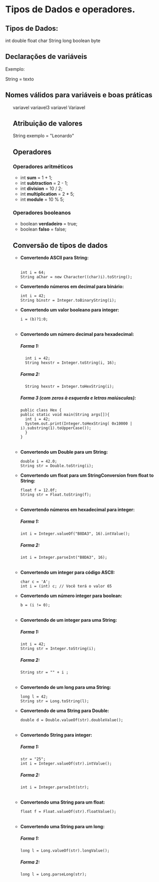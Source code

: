 # Tipos de Dados e operadores.

## Tipos de Dados:

  int 
  double 
  float
  char
  String 
  long 
  boolean 
  byte 
  

## Declarações de variáveis

Exemplo:

String = texto
  
##  Nomes válidos para variáveis e boas práticas 

<ul>
  
  variavel 
  variavel3 
  variavel 
  Variavel  
  

## Atribuição de valores

 String exemplo = "Leonardo"

## Operadores
### Operadores aritméticos
  
<ul>
  
  <li>int <b>sum</b> = 1 + 1; </li>
  <li>int <b>subtraction</b> = 2 - 1; </li>
  <li>int <b>division</b> = 10 / 2; </li>
  <li>int <b>multiplication</b> = 2 * 5; </li>
  <li>int <b>module</b> = 10 % 5; </li>
  
</ul>

### Operadores booleanos

<ul>
  
  <li>boolean <b>verdadeiro</b> = true; </li>
  <li>boolean <b>falso</b> = false; </li>
  
</ul>

## Conversão de tipos de dados
<ul>
  <li><b>Convertendo ASCII para String:</b></li>
  
  <br>
  
    int i = 64;
    String aChar = new Character((char)i).toString();
  

  <li><b>Convertendo números em decimal para binário:</b></li>


    int i = 42;
    String binstr = Integer.toBinaryString(i);

    
  <li><b>Convertendo um valor booleano para integer:</b></li>


    i = (b)?1:0;
  
  <br>
  

<li><b>Convertendo um número decimal para hexadecimal:</b></li>
  
  <h5><b>Forma 1:</b></h5>
    
      int i = 42;
      String hexstr = Integer.toString(i, 16);
   
    
  <h5><b>Forma 2:</b></h5>
    
    
      String hexstr = Integer.toHexString(i);
    
    
  <h5> <b>Forma 3 (com zeros à esquerda e letras maiúsculas): </b> </h5>
    
    
    public class Hex {
    public static void main(String args[]){
      int i = 42;
      System.out.print(Integer.toHexString( 0x10000 | i).substring(1).toUpperCase());
      }
    }
  
  <br>
  
  <li><b>Convertendo um Double para um String:</b></li>

    double i = 42.0;
    String str = Double.toString(i);
    
  <li><b>Convertendo um float para um StringConversion from float to String:</b></li>
  
    float f = 12.0f;
    String str = Float.toString(f);
  
  <br>
    
  <li><b>Convertendo números em hexadecimal para integer:</b></li>
   
  <h5><b>Forma 1:</b></h5>
    
    int i = Integer.valueOf("B8DA3", 16).intValue();
   
    
  <h5><b>Forma 2:</b></h5>
    
    int i = Integer.parseInt("B8DA3", 16);
  
  <br>
    
  <li><b>Convertendo um integer para código ASCII:</b></li>

    char c = 'A';
    int i = (int) c; // Você terá o valor 65
  
  <li><b>Convertendo um número integer para boolean:</b></li>
  
    b = (i != 0);
  
  <br>
  
  <li><b>Convertendo de um integer para uma String:</b></li>
  
  <h5><b>Forma 1:</b></h5>
    
    int i = 42;
    String str = Integer.toString(i);
   
    
  <h5><b>Forma 2:</b></h5>
    
    String str = "" + i ;
  
  <br>
  
  <li><b>Convertendo de um long para uma String:</b></li>
  
    long l = 42;
    String str = Long.toString(l);
  
  <li><b>Convertendo de uma String para Double:</b></li>
  
    double d = Double.valueOf(str).doubleValue();
  
  <br>
  
  <li><b>Convertendo String para integer:</b></li>
  
  <h5><b>Forma 1:</b></h5>
    
    str = "25";
    int i = Integer.valueOf(str).intValue();
   
    
  <h5><b>Forma 2:</b></h5>
    
    int i = Integer.parseInt(str);
  
  <br>
  
  <li><b>Convertendo uma String para um float:</b></li>
  
    float f = Float.valueOf(str).floatValue();
  
  <br>
  
  <li><b>Convertendo uma String para um long:</b></li>
  
  <h5><b>Forma 1:</b></h5>
    
    long l = Long.valueOf(str).longValue();   
    
  <h5><b>Forma 2:</b></h5>
    
    long l = Long.parseLong(str);  

</ul>







